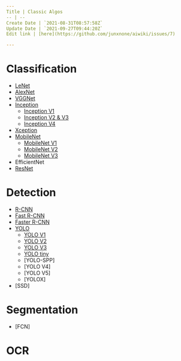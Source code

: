 ```yaml
---
Title | Classic Algos
-- | --
Create Date | `2021-08-31T08:57:58Z`
Update Date | `2021-09-27T09:44:20Z`
Edit link | [here](https://github.com/junxnone/aiwiki/issues/7)

---
```

# Classification

- [LeNet](/LeNet)
- [AlexNet](/AlexNet)
- [VGGNet](/VGGNet)
- [Inception](/Inception_Summary)
  - [Inception V1](/InceptionV1)
  - [Inception V2 & V3](/InceptionV2V3)
  - [Inception V4](/InceptionV4)
- [Xception](./Xception)
- [MobileNet](/MobileNet_Summary)
  - [MobileNet V1](/MobileNetV1)
  - [MobileNet V2](/MobileNetV2)
  - [MobileNet V3](/MobileNetV3)
- EfficientNet
- [ResNet](/ResNet)


# Detection

- [R-CNN](/RCNN)
- [Fast R-CNN](Fast_RCNN)
- [Faster R-CNN](Faster_RCNN)
- [YOLO](/YOLO_Summary)
  - [YOLO V1](/YOLO_V1)
  - [YOLO V2](/YOLO_V2)
  - [YOLO V3](/YOLO_V3)
  - [YOLO tiny](/YOLO_tiny)
  - [YOLO-SPP]
  - [YOLO V4]
  - [YOLO V5]
  - [YOLOX]
- [SSD]

# Segmentation

- [FCN]

# OCR

